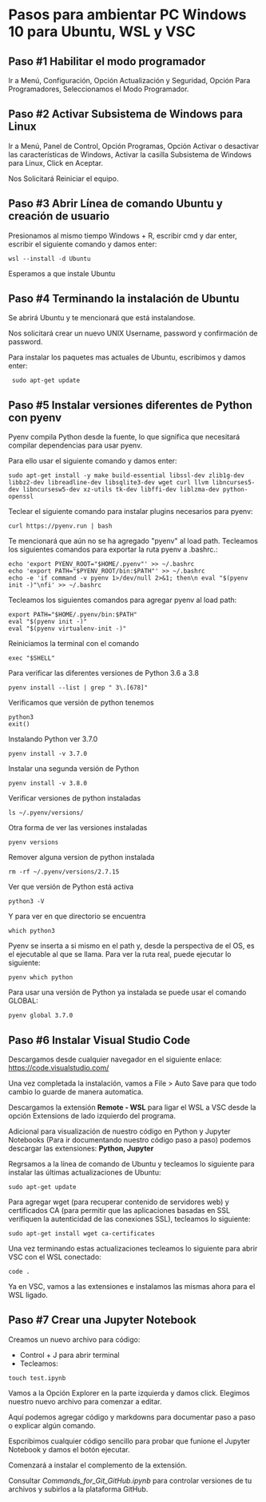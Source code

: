 # Pasos para ambientar PC Windows 10 para Ubuntu, WSL y VSC

## Paso #1 Habilitar el modo programador

Ir a Menú, Configuración,
Opción Actualización y Seguridad,
Opción Para Programadores,
Seleccionamos el Modo Programador.

## Paso #2 Activar Subsistema de Windows para Linux

Ir a Menú,
Panel de Control,
Opción Programas,
Opción Activar o desactivar las características de Windows,
Activar la casilla Subsistema de Windows para Linux,
Click en Aceptar.

Nos Solicitará Reiniciar el equipo.

## Paso #3 Abrir Línea de comando Ubuntu y creación de usuario

Presionamos al mismo tiempo Windows + R,
escribir cmd y dar enter,
escribir el siguiente comando y damos enter:
```
wsl --install -d Ubuntu
```

Esperamos a que instale Ubuntu

## Paso #4 Terminando la instalación de Ubuntu

Se abrirá Ubuntu y te mencionará que está instalandose.

Nos solicitará crear un nuevo UNIX Username, password y confirmación de password.

Para instalar los paquetes mas actuales de Ubuntu, escribimos y damos enter:

```
 sudo apt-get update
```

## Paso #5 Instalar versiones diferentes de Python con pyenv

Pyenv compila Python desde la fuente, lo que significa que necesitará compilar dependencias para usar pyenv.

Para ello usar el siguiente comando y damos enter:

```
sudo apt-get install -y make build-essential libssl-dev zlib1g-dev libbz2-dev libreadline-dev libsqlite3-dev wget curl llvm libncurses5-dev libncursesw5-dev xz-utils tk-dev libffi-dev liblzma-dev python-openssl
```

Teclear el siguiente comando para instalar plugins necesarios para pyenv:
```
curl https://pyenv.run | bash
```

Te mencionará que aún no se ha agregado "pyenv" al load path.
Tecleamos los siguientes comandos para exportar la ruta pyenv a .bashrc.:

```
echo 'export PYENV_ROOT="$HOME/.pyenv"' >> ~/.bashrc
echo 'export PATH="$PYENV_ROOT/bin:$PATH"' >> ~/.bashrc
echo -e 'if command -v pyenv 1>/dev/null 2>&1; then\n eval "$(pyenv init -)"\nfi' >> ~/.bashrc
```

Tecleamos los siguientes comandos para agregar pyenv al load path:

```
export PATH="$HOME/.pyenv/bin:$PATH"
eval "$(pyenv init -)"
eval "$(pyenv virtualenv-init -)"
```

Reiniciamos la terminal con el comando 

```
exec "$SHELL"
```

Para verificar las diferentes versiones de Python 3.6 a 3.8

```
pyenv install --list | grep " 3\.[678]"
```

Verificamos que versión de python tenemos 
```
python3
exit()
``` 

Instalando Python ver 3.7.0 

```
pyenv install -v 3.7.0
```
Instalar una segunda versión de Python

```
pyenv install -v 3.8.0
```

Verificar versiones de python instaladas

```
ls ~/.pyenv/versions/
```

Otra forma de ver las versiones instaladas

```
pyenv versions
```

Remover alguna version de python instalada

```
rm -rf ~/.pyenv/versions/2.7.15
```

Ver que versión de Python está activa

```
python3 -V
```
Y para ver en que directorio se encuentra

```
which python3
```
Pyenv se inserta a si mismo en el path y, desde la perspectiva de el OS, es el ejecutable al que se llama. Para ver la ruta real, puede ejecutar lo siguiente:

```
pyenv which python
```

Para usar una versión de Python ya instalada se puede usar el comando GLOBAL:

```
pyenv global 3.7.0
```

## Paso #6 Instalar **Visual Studio Code**

Descargamos desde cualquier navegador en el siguiente enlace: https://code.visualstudio.com/

Una vez completada la instalación, vamos a File > Auto Save para que todo cambio lo guarde de manera automatica. 

Descargamos la extensión **Remote - WSL** para ligar el WSL a VSC desde la opción Extensions de lado izquierdo del programa.

Adicional para visualización de nuestro código en Python y Jupyter Notebooks (Para ir documentando nuestro código paso a paso) podemos descargar las extensiones: **Python, Jupyter**

Regrsamos a la línea de comando de Ubuntu y tecleamos lo siguiente para instalar las últimas actualizaciones de Ubuntu:

```
sudo apt-get update
```

Para agregar wget (para recuperar contenido de servidores web) y certificados CA (para permitir que las aplicaciones basadas en SSL verifiquen la autenticidad de las conexiones SSL), tecleamos lo siguiente:

```
sudo apt-get install wget ca-certificates
```

Una vez terminando estas actualizaciones tecleamos lo siguiente para abrir VSC con el WSL conectado:

```
code .
```

Ya en VSC, vamos a las extensiones e instalamos las mismas ahora para el WSL ligado.

## Paso #7 Crear una Jupyter Notebook

Creamos un nuevo archivo para código:
- Control + J para abrir terminal
- Tecleamos:

```
touch test.ipynb
```
Vamos a la Opción Explorer en la parte izquierda y damos click. Elegimos nuestro nuevo archivo para comenzar a editar.

Aquí podemos agregar código y markdowns para documentar paso a paso o explicar algún comando.

Espcribimos cualquier código sencillo para probar que funione el Jupyter Notebook y damos el botón ejecutar. 

Comenzará a instalar el complemento de la extensión.

Consultar *Commands_for_Git_GitHub.ipynb* para controlar versiones de tu archivos y subirlos a la plataforma GitHub.